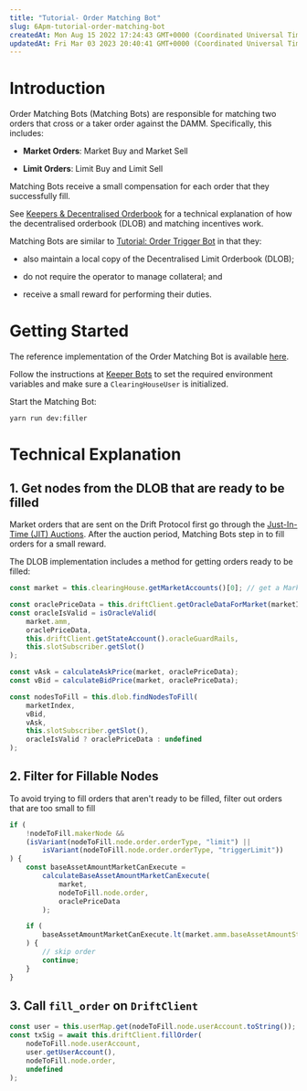 ```yaml
---
title: "Tutorial- Order Matching Bot"
slug: 6Apm-tutorial-order-matching-bot
createdAt: Mon Aug 15 2022 17:24:43 GMT+0000 (Coordinated Universal Time)
updatedAt: Fri Mar 03 2023 20:40:41 GMT+0000 (Coordinated Universal Time)
---
```


# Introduction

Order Matching Bots (Matching Bots) are responsible for matching two orders that cross or a taker order against the DAMM. Specifically, this includes:&#x20;

-   **Market Orders**: Market Buy and Market Sell

-   **Limit Orders**: Limit Buy and Limit Sell&#x20;

Matching Bots receive a small compensation for each order that they successfully fill.

See [Keepers & Decentralised Orderbook](<../0 About Drift v2/4 Keepers _ Decentralised Orderbook>) for a technical explanation of how the decentralised orderbook (DLOB) and matching incentives work.

Matching Bots are similar to [Tutorial: Order Trigger Bot](<../Guides/Tutorial_ Order Trigger Bot.md>) in that they:

-   also maintain a local copy of the Decentralised Limit Orderbook (DLOB);

-   do not require the operator to manage collateral; and

-   receive a small reward for performing their duties.

# Getting Started

The reference implementation of the Order Matching Bot is available [here](https://github.com/drift-labs/keeper-bots-v2/blob/master/src/bots/filler.ts).

Follow the instructions at [Keeper Bots](<../0 About Drift v2/3 Keeper Bots>) to set the required environment variables and make sure a `ClearingHouseUser` is initialized.

Start the Matching Bot:

```shell
yarn run dev:filler
```

# Technical Explanation

## 1. Get nodes from the DLOB that are ready to be filled

Market orders that are sent on the Drift Protocol first go through the [Just-In-Time (JIT) Auctions](<../0 About Drift v2/6 Just-In-Time _JIT_ Auctions>). After the auction period, Matching Bots step in to fill orders for a small reward.&#x20;

The DLOB implementation includes a method for getting orders ready to be filled:

```typescript
const market = this.clearingHouse.getMarketAccounts()[0]; // get a MarketAccount

const oraclePriceData = this.driftClient.getOracleDataForMarket(marketIndex);
const oracleIsValid = isOracleValid(
    market.amm,
    oraclePriceData,
    this.driftClient.getStateAccount().oracleGuardRails,
    this.slotSubscriber.getSlot()
);

const vAsk = calculateAskPrice(market, oraclePriceData);
const vBid = calculateBidPrice(market, oraclePriceData);

const nodesToFill = this.dlob.findNodesToFill(
    marketIndex,
    vBid,
    vAsk,
    this.slotSubscriber.getSlot(),
    oracleIsValid ? oraclePriceData : undefined
);
```

## 2. Filter for Fillable Nodes

To avoid trying to fill orders that aren't ready to be filled, filter out orders that are too small to fill

```typescript
if (
    !nodeToFill.makerNode &&
    (isVariant(nodeToFill.node.order.orderType, "limit") ||
        isVariant(nodeToFill.node.order.orderType, "triggerLimit"))
) {
    const baseAssetAmountMarketCanExecute =
        calculateBaseAssetAmountMarketCanExecute(
            market,
            nodeToFill.node.order,
            oraclePriceData
        );

    if (
        baseAssetAmountMarketCanExecute.lt(market.amm.baseAssetAmountStepSize)
    ) {
        // skip order
        continue;
    }
}
```

## 3. Call `fill_order` on `DriftClient`&#x20;

```typescript
const user = this.userMap.get(nodeToFill.node.userAccount.toString());
const txSig = await this.driftClient.fillOrder(
    nodeToFill.node.userAccount,
    user.getUserAccount(),
    nodeToFill.node.order,
    undefined
);
```
